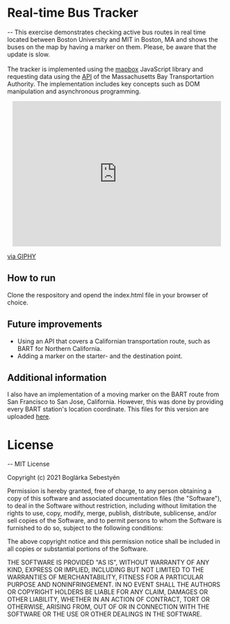 # Real-time Bus Tracker
--
This exercise demonstrates checking active bus routes in real time located between Boston University and MIT in Boston, MA and shows the buses on the map by having a marker on them. Please, be aware that the update is slow.
<br/>
<br/>
The tracker is implemented using the [mapbox](https://www.mapbox.com) JavaScript library and requesting data using the [API](https://www.mbta.com/developers) of the Massachusetts Bay Transportartion Authority. The implementation includes key concepts such as DOM manipulation and asynchronous programming. 


<p align="center">

<iframe src="https://giphy.com/embed/uJjAWcLq3OZf6JpZvw" width="480" height="334" frameBorder="0" class="giphy-embed" allowFullScreen></iframe><p><a href="https://giphy.com/gifs/uJjAWcLq3OZf6JpZvw">via GIPHY</a></p>

</p>

## How to run

Clone the respository and opend the index.html file in your browser of choice. 

## Future improvements
* Using an API that covers a Californian transportation route, such as BART for Northern California. 
* Adding a marker on the starter- and the destination point.

## Additional information
I also have an implementation of a moving marker on the BART route from San Francisco to San Jose, California. However, this was done by providing every BART station's location coordinate. This files for this version are uploaded [here](https://github.com/boglarkasebestyen/boglarkasebestyen.github.io/tree/master/1st_semester_assignments/bartTracker).


# License
--
MIT License

Copyright (c) 2021 Boglárka Sebestyén

Permission is hereby granted, free of charge, to any person obtaining a copy of this software and associated documentation files (the "Software"), to deal in the Software without restriction, including without limitation the rights to use, copy, modify, merge, publish, distribute, sublicense, and/or sell copies of the Software, and to permit persons to whom the Software is furnished to do so, subject to the following conditions:

The above copyright notice and this permission notice shall be included in all copies or substantial portions of the Software.

THE SOFTWARE IS PROVIDED "AS IS", WITHOUT WARRANTY OF ANY KIND, EXPRESS OR IMPLIED, INCLUDING BUT NOT LIMITED TO THE WARRANTIES OF MERCHANTABILITY, FITNESS FOR A PARTICULAR PURPOSE AND NONINFRINGEMENT. IN NO EVENT SHALL THE AUTHORS OR COPYRIGHT HOLDERS BE LIABLE FOR ANY CLAIM, DAMAGES OR OTHER LIABILITY, WHETHER IN AN ACTION OF CONTRACT, TORT OR OTHERWISE, ARISING FROM, OUT OF OR IN CONNECTION WITH THE SOFTWARE OR THE USE OR OTHER DEALINGS IN THE SOFTWARE.
